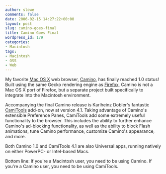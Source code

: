 ```yaml
---
author: slowe
comments: false
date: 2006-02-15 14:27:22+00:00
layout: post
slug: camino-goes-final
title: Camino Goes Final
wordpress_id: 179
categories:
- Macintosh
tags:
- Macintosh
- OSS
- Web
---
```


My favorite [Mac OS X](http://www.apple.com/macosx/) web browser, [Camino](http://www.caminobrowser.org/), has finally reached 1.0 status! Built using the same Gecko rendering engine as [Firefox](http://www.mozilla.org/products/firefox/), Camino is not a Mac OS X port of Firefox, but a separate project built specifically to integrate into the Macintosh environment.

Accompanying the final Camino release is Karlheinz Dobler's fantastic [CamiTools](http://www.nada.de/mac/camitools/) add-on, now at version 4.1. Taking advantage of Camino's extensible Preference Panes, CamiTools add some extremely useful functionality to the browser. This includes the ability to further enhance Camino's ad-blocking functionality, as well as the ability to block Flash animations, tune Camino performance, customize Camino's appearance, and more.

Both Camino 1.0 and CamiTools 4.1 are also Universal apps, running natively on either PowerPC- or Intel-based Macs.

Bottom line: If you're a Macintosh user, you need to be using Camino. If you're a Camino user, you need to be using CamiTools.
